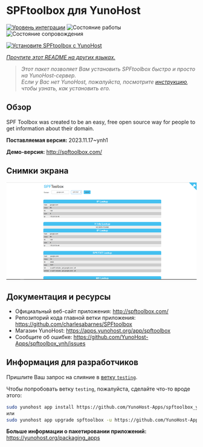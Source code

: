 <!--
Важно: этот README был автоматически сгенерирован <https://github.com/YunoHost/apps/tree/master/tools/readme_generator>
Он НЕ ДОЛЖЕН редактироваться вручную.
-->

# SPFtoolbox для YunoHost

[![Уровень интеграции](https://apps.yunohost.org/badge/integration/spftoolbox)](https://ci-apps.yunohost.org/ci/apps/spftoolbox/)
![Состояние работы](https://apps.yunohost.org/badge/state/spftoolbox)
![Состояние сопровождения](https://apps.yunohost.org/badge/maintained/spftoolbox)

[![Установите SPFtoolbox с YunoHost](https://install-app.yunohost.org/install-with-yunohost.svg)](https://install-app.yunohost.org/?app=spftoolbox)

*[Прочтите этот README на других языках.](./ALL_README.md)*

> *Этот пакет позволяет Вам установить SPFtoolbox быстро и просто на YunoHost-сервер.*  
> *Если у Вас нет YunoHost, пожалуйста, посмотрите [инструкцию](https://yunohost.org/install), чтобы узнать, как установить его.*

## Обзор

SPF Toolbox was created to be an easy, free open source way for people to get information about their domain.


**Поставляемая версия:** 2023.11.17~ynh1

**Демо-версия:** <http://spftoolbox.com/>

## Снимки экрана

![Снимок экрана SPFtoolbox](./doc/screenshots/687474703a2f2f692e696d6775722e636f6d2f4143785a5074512e706e67.png)

## Документация и ресурсы

- Официальный веб-сайт приложения: <http://spftoolbox.com/>
- Репозиторий кода главной ветки приложения: <https://github.com/charlesabarnes/SPFtoolbox>
- Магазин YunoHost: <https://apps.yunohost.org/app/spftoolbox>
- Сообщите об ошибке: <https://github.com/YunoHost-Apps/spftoolbox_ynh/issues>

## Информация для разработчиков

Пришлите Ваш запрос на слияние в [ветку `testing`](https://github.com/YunoHost-Apps/spftoolbox_ynh/tree/testing).

Чтобы попробовать ветку `testing`, пожалуйста, сделайте что-то вроде этого:

```bash
sudo yunohost app install https://github.com/YunoHost-Apps/spftoolbox_ynh/tree/testing --debug
или
sudo yunohost app upgrade spftoolbox -u https://github.com/YunoHost-Apps/spftoolbox_ynh/tree/testing --debug
```

**Больше информации о пакетировании приложений:** <https://yunohost.org/packaging_apps>
